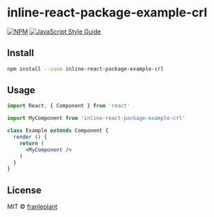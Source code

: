 # inline-react-package-example-crl

> 

[![NPM](https://img.shields.io/npm/v/inline-react-package-example-crl.svg)](https://www.npmjs.com/package/inline-react-package-example-crl) [![JavaScript Style Guide](https://img.shields.io/badge/code_style-standard-brightgreen.svg)](https://standardjs.com)

## Install

```bash
npm install --save inline-react-package-example-crl
```

## Usage

```jsx
import React, { Component } from 'react'

import MyComponent from 'inline-react-package-example-crl'

class Example extends Component {
  render () {
    return (
      <MyComponent />
    )
  }
}
```

## License

MIT © [franleplant](https://github.com/franleplant)
